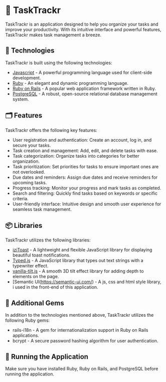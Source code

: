# 📃 TaskTrackr

TaskTrackr is an application designed to help you organize your tasks and improve your productivity. With its intuitive interface and powerful features, TaskTrackr makes task management a breeze.

## 📍 Technologies

TaskTrackr is built using the following technologies:

* [Javascript](https://developer.mozilla.org/pt-BR/docs/Web/JavaScript) - A powerful programming language used for client-side development.
* [Ruby](https://www.ruby-lang.org/pt/) - An elegant and dynamic programming language.
* [Ruby on Rails](https://rubyonrails.org/) - A popular web application framework written in Ruby.
* [PostgreSQL](https://www.postgresql.org/) - A robust, open-source relational database management system.
## 🗂️ Features

TaskTrackr offers the following key features:

* User registration and authentication: Create an account, log in, and secure your tasks.
* Task creation and management: Add, edit, and delete tasks with ease.
* Task categorization: Organize tasks into categories for better organization.
* Task prioritization: Set priorities for tasks to ensure important ones are not overlooked.
* Due dates and reminders: Assign due dates and receive reminders for upcoming tasks.
* Progress tracking: Monitor your progress and mark tasks as completed.
* Search and filtering: Quickly find tasks based on keywords or specific criteria.
* User-friendly interface: Intuitive design and smooth user experience for seamless task management.

## 📦 Libraries

TaskTrackr utilizes the following libraries:

* [iziToast](https://izitoast.marcelodolza.com/) - A lightweight and flexible JavaScript library for displaying beautiful toast notifications.
* [Typed.js](https://mattboldt.github.io/typed.js/) - A JavaScript library that types out text strings with a typewriter effect.
* [vanilla-tilt.js](https://micku7zu.github.io/vanilla-tilt.js/) - A smooth 3D tilt effect library for adding depth to elements on the page.
* [Semantic UI(https://semantic-ui.com/) - A js, css and html style library, i used in the front-end of this application.

## 💎 Additional Gems

In addition to the technologies mentioned above, TaskTrackr utilizes the following Ruby gems:

* rails-i18n - A gem for internationalization support in Ruby on Rails applications.
* bcrypt - A secure password hashing algorithm for user authentication.

## 🚀 Running the Application 

Make sure you have installed Ruby, Ruby on Rails, and PostgreSQL before running the application.
